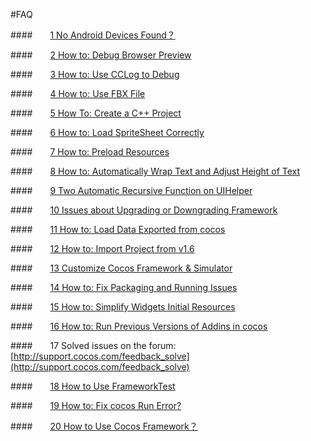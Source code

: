 #FAQ

####&emsp;&emsp;[1 No Android Devices Found？](../connect-solution/en.md)

####&emsp;&emsp;[2 How to: Debug Browser Preview](../debug-on-browser/en.md)

####&emsp;&emsp;[3 How to: Use CCLog to Debug](../FWNoLog/en.md) 

####&emsp;&emsp;[4 How to: Use FBX File](../HowToUseFBX/en.md) 

####&emsp;&emsp;[5  How To: Create a C++ Project](../NoCreateCPPProject/en.md) 

####&emsp;&emsp;[6 How to: Load SpriteSheet Correctly](../OnePixelBug/en.md) 

####&emsp;&emsp;[7 How to: Preload Resources](../PreloadRes/en.md)  

####&emsp;&emsp;[8 How to: Automatically Wrap Text and Adjust Height of Text](../TextAuto/en.md) 

####&emsp;&emsp;[9 Two Automatic Recursive Function on UIHelper](../UIHelperGetNode/en.md) 

####&emsp;&emsp;[10 Issues about Upgrading or Downgrading Framework](../upgrade-framework/en.md)

####&emsp;&emsp;[11 How to: Load Data Exported from cocos](../LoadError/en.md)

####&emsp;&emsp;[12 How to: Import Project from v1.6](../Import1.6ProjectError/en.md)

####&emsp;&emsp;[13 Customize Cocos Framework & Simulator](../../chapter3/HowToCode/CustomizeFramework/en.md)

####&emsp;&emsp;[14 How to: Fix Packaging and Running Issues](../FixPackageError/en.md)

####&emsp;&emsp;[15 How to: Simplify Widgets Initial Resources](../SimplifyWidgetsRes/en.md)

####&emsp;&emsp;[16 How to: Run Previous Versions of Addins in cocos](../PluginLoadError/en.md)

####&emsp;&emsp;17 Solved issues on the forum: [http://support.cocos.com/feedback_solve](http://support.cocos.com/feedback_solve)

####&emsp;&emsp;[18 How to Use FrameworkTest](../HowToUseFrameworkTest/en.md)

####&emsp;&emsp;[19 How to: Fix cocos Run Error?](../runError/en.md)

####&emsp;&emsp;[20 How to Use Cocos Framework？](../HowToUseCocosFramework/en.md)

